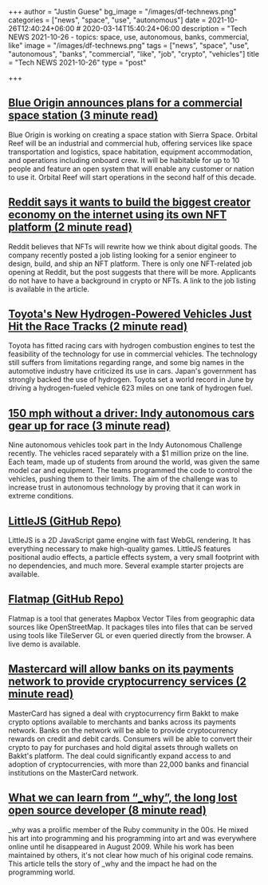 +++
author = "Justin Guese"
bg_image = "/images/df-technews.png"
categories = ["news", "space", "use", "autonomous"]
date = 2021-10-26T12:40:24+06:00 # 2020-03-14T15:40:24+06:00
description = "Tech NEWS 2021-10-26 - topics: space, use, autonomous, banks, commercial, like"
image = "/images/df-technews.png"
tags = ["news", "space", "use", "autonomous", "banks", "commercial", "like", "job", "crypto", "vehicles"]
title = "Tech NEWS 2021-10-26"
type = "post"

+++

## [Blue Origin announces plans for a commercial space station (3 minute read)](https://www.engadget.com/orbital-reef-200848765.html)

Blue Origin is working on creating a space station with Sierra Space. Orbital Reef will be an industrial and commercial hub, offering services like space transportation and logistics, space habitation, equipment accommodation, and operations including onboard crew. It will be habitable for up to 10 people and feature an open system that will enable any customer or nation to use it. Orbital Reef will start operations in the second half of this decade.

## [Reddit says it wants to build the biggest creator economy on the internet using its own NFT platform (2 minute read)](https://markets.businessinsider.com/news/currencies/reddit-nft-marketplace-build-biggest-creator-economy-crypto-platform-job-2021-10)

Reddit believes that NFTs will rewrite how we think about digital goods. The company recently posted a job listing looking for a senior engineer to design, build, and ship an NFT platform. There is only one NFT-related job opening at Reddit, but the post suggests that there will be more. Applicants do not have to have a background in crypto or NFTs. A link to the job listing is available in the article.

## [Toyota's New Hydrogen-Powered Vehicles Just Hit the Race Tracks (2 minute read)](https://interestingengineering.com/toyotas-hydrogen-powered-vehicles-just-hit-the-race-tracks)

Toyota has fitted racing cars with hydrogen combustion engines to test the feasibility of the technology for use in commercial vehicles. The technology still suffers from limitations regarding range, and some big names in the automotive industry have criticized its use in cars. Japan's government has strongly backed the use of hydrogen. Toyota set a world record in June by driving a hydrogen-fueled vehicle 623 miles on one tank of hydrogen fuel.

## [150 mph without a driver: Indy autonomous cars gear up for race (3 minute read)](https://news.yahoo.com/150-mph-without-driver-indy-101721543.html)

Nine autonomous vehicles took part in the Indy Autonomous Challenge recently. The vehicles raced separately with a $1 million prize on the line. Each team, made up of students from around the world, was given the same model car and equipment. The teams programmed the code to control the vehicles, pushing them to their limits. The aim of the challenge was to increase trust in autonomous technology by proving that it can work in extreme conditions.

## [LittleJS (GitHub Repo)](https://github.com/KilledByAPixel/LittleJS)

LittleJS is a 2D JavaScript game engine with fast WebGL rendering. It has everything necessary to make high-quality games. LittleJS features positional audio effects, a particle effects system, a very small footprint with no dependencies, and much more. Several example starter projects are available.

## [Flatmap (GitHub Repo)](https://github.com/onthegomap/flatmap)

Flatmap is a tool that generates Mapbox Vector Tiles from geographic data sources like OpenStreetMap. It packages tiles into files that can be served using tools like TileServer GL or even queried directly from the browser. A live demo is available.

## [Mastercard will allow banks on its payments network to provide cryptocurrency services (2 minute read)](https://www.theverge.com/2021/10/25/22744786/mastercard-allow-banks-payments-network-provide-cryptocurrency-services)

MasterCard has signed a deal with cryptocurrency firm Bakkt to make crypto options available to merchants and banks across its payments network. Banks on the network will be able to provide cryptocurrency rewards on credit and debit cards. Consumers will be able to convert their crypto to pay for purchases and hold digital assets through wallets on Bakkt's platform. The deal could significantly expand access to and adoption of cryptocurrencies, with more than 22,000 banks and financial institutions on the MasterCard network.

## [What we can learn from “_why”, the long lost open source developer (8 minute read)](https://github.com/readme/featured/why-the-lucky-stiff)

_why was a prolific member of the Ruby community in the 00s. He mixed his art into programming and his programming into art and was everywhere online until he disappeared in August 2009. While his work has been maintained by others, it's not clear how much of his original code remains. This article tells the story of _why and the impact he had on the programming world.

